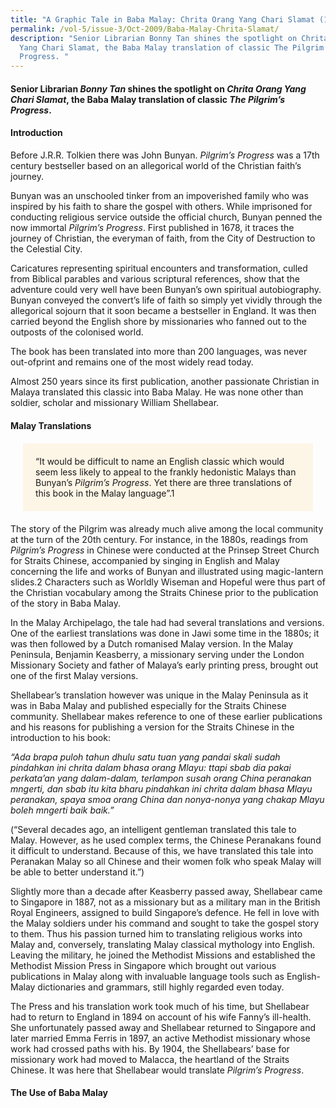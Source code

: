 ```yaml
---
title: "A Graphic Tale in Baba Malay: Chrita Orang Yang Chari Slamat (1905)"
permalink: /vol-5/issue-3/Oct-2009/Baba-Malay-Chrita-Slamat/
description: "Senior Librarian Bonny Tan shines the spotlight on Chrita Orang
  Yang Chari Slamat, the Baba Malay translation of classic The Pilgrim’s
  Progress. "
---
```

#### Senior Librarian _Bonny Tan_ shines the spotlight on _Chrita Orang Yang Chari Slamat_, the Baba Malay translation of classic _The Pilgrim’s Progress_.
 
#### **Introduction**

Before J.R.R. Tolkien there was John Bunyan. *Pilgrim’s Progress* was a 17th century bestseller based on an allegorical world of the Christian faith’s journey.

Bunyan was an unschooled tinker from an impoverished family who was inspired by his faith to share the gospel with others. While imprisoned for conducting religious service outside the official church, Bunyan penned the now immortal *Pilgrim’s Progress*. First published in 1678, it traces the journey of Christian, the everyman of faith, from the City of Destruction to the Celestial City.

Caricatures representing spiritual encounters and transformation, culled from Biblical parables and various scriptural references, show that the adventure could very well have been Bunyan’s own spiritual autobiography. Bunyan conveyed the convert’s life of faith so simply yet vividly through the allegorical sojourn that it soon became a bestseller in England. It was then carried beyond the English shore by missionaries who fanned out to the outposts of the colonised world.

The book has been translated into more than 200 languages, was never out-ofprint and remains one of the most widely read today.

Almost 250 years since its first publication, another passionate Christian in Malaya translated this classic into Baba Malay. He was none other than soldier, scholar and missionary William Shellabear.

#### **Malay Translations**

<div style="background-colour: #fdf5e6; padding: 20px; margin: 20px; background:#fdf5e6">“It would be difficult to name an English classic which would seem less likely to appeal to the frankly hedonistic Malays than Bunyan’s <i>Pilgrim’s Progress</i>. Yet there are three translations of this book in the Malay language”.1 </div>

The story of the Pilgrim was already much alive among the local community at the turn of the 20th century. For instance, in the 1880s, readings from *Pilgrim’s Progress* in Chinese were conducted at the Prinsep Street Church for Straits Chinese, accompanied by singing in English and Malay concerning the life and works of Bunyan and illustrated using magic-lantern slides.2 Characters such as Worldly Wiseman and Hopeful were thus part of the Christian vocabulary among the Straits Chinese prior to the publication of the story in Baba Malay.

In the Malay Archipelago, the tale had had several translations and versions. One of the earliest translations was done in Jawi some time in the 1880s; it was then followed by a Dutch romanised Malay version. In the Malay Peninsula, Benjamin Keasberry, a missionary serving under the London Missionary Society and father of Malaya’s early printing press, brought out one of the first Malay versions.

Shellabear’s translation however was unique in the Malay Peninsula as it was in Baba Malay and published especially for the Straits Chinese community. Shellabear makes reference to one of these earlier publications and his reasons for publishing a version for the Straits Chinese in the introduction to his book:

*“Ada brapa puloh tahun dhulu satu tuan yang pandai skali sudah pindahkan ini chrita dalam bhasa orang Mlayu: ttapi sbab dia pakai perkata’an yang dalam-dalam, terlampon susah orang China peranakan mngerti, dan sbab itu kita bharu pindahkan ini chrita dalam bhasa Mlayu peranakan, spaya smoa orang China dan nonya-nonya yang chakap Mlayu boleh mngerti baik baik.”*

(“Several decades ago, an intelligent gentleman translated this tale to Malay. However, as he used complex terms, the Chinese Peranakans found it difficult to understand. Because of this, we have translated this tale into Peranakan Malay so all Chinese and their women folk who speak Malay will be able to better understand it.”)

Slightly more than a decade after Keasberry passed away, Shellabear came to Singapore in 1887, not as a missionary but as a military man in the British Royal Engineers, assigned to build Singapore’s defence. He fell in love with the Malay soldiers under his command and sought to take the gospel story to them. Thus his passion turned him to translating religious works into Malay and, conversely, translating Malay classical mythology into English. Leaving the military, he joined the Methodist Missions and established the Methodist Mission Press in Singapore which brought out various publications in Malay along with invaluable language tools such as English-Malay dictionaries and grammars, still highly regarded even today.

The Press and his translation work took much of his time, but Shellabear had to return to England in 1894 on account of his wife Fanny’s ill-health. She unfortunately passed away and Shellabear returned to Singapore and later married Emma Ferris in 1897, an active Methodist missionary whose work had crossed paths with his. By 1904, the Shellabears’ base for missionary work had moved to Malacca, the heartland of the Straits Chinese. It was here that Shellabear would translate *Pilgrim’s Progress*.

#### **The Use of Baba Malay**




